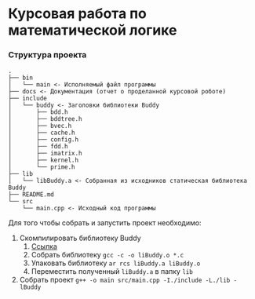 # Курсовая работа по математической логике

### Структура проекта
```
.
├── bin
│   └── main <- Исполняемый файл программы
├── docs <- Документация (отчет о проделанной курсовой роботе)
├── include
│   └── buddy <- Заголовки библиотеки Buddy
│       ├── bdd.h
│       ├── bddtree.h
│       ├── bvec.h
│       ├── cache.h
│       ├── config.h
│       ├── fdd.h
│       ├── imatrix.h
│       ├── kernel.h
│       └── prime.h
├── lib
│   └── libBuddy.a <- Собранная из исходников статическая библиотека Buddy
├── README.md
└── src
    └── main.cpp <- Исходный код программы 
```

Для того чтобы собрать и запустить проект необходимо:

1. Скомпилировать библиотеку Buddy
    1. [Ссылка](https://sourceforge.net/projects/buddy/)
    2. Собрать библиотеку `gcc -c -o liBuddy.o *.c`
    3. Упаковать библиотеку `ar rcs liBuddy.a liBuddy.o`
    4. Переместить полученный `liBuddy.a` в папку `lib`
2. Собрать проект `g++ -o main src/main.cpp -I./include -L./lib -lBuddy`